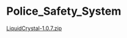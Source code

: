 # Police_Safety_System
[LiquidCrystal-1.0.7.zip](https://github.com/NikithYD/Police_Safety_System/files/5034557/LiquidCrystal-1.0.7.zip)
